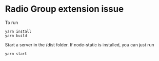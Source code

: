 # Radio Group extension issue
To run
```
yarn install
yarn build
```
Start a server in the /dist folder. If node-static is installed, you can just run
```
yarn start
```